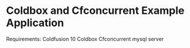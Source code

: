 Coldbox and Cfconcurrent Example Application
===================

Requirements:
Coldfusion 10
Coldbox
Cfconcurrent
mysql server

